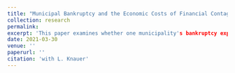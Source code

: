 ```yaml
---
title: "Municipal Bankruptcy and the Economic Costs of Financial Contagion"
collection: research
permalink: 
excerpt: 'This paper examines whether one municipality's bankruptcy exposes other local governments to economic costs of financial contagion. To disentangle the bankruptcy’s effect from the general economic trend, we identify idiosyncratic bankruptcies using a narrative approach. We show that non-bankrupt municipalities issue less debt following the bankruptcy. To identify the economic consequences of the limited credit market access, we exploit ex-ante heterogeneity in local governments' maturity of long-term debt. We find that high fractions of maturing debt lead to lower government spending, as well as to lower tradable employment. Overall, our results suggest that bankruptcy as resolution mechanism deteriorates the development of other municipalities that rely on debt financing.'
date: 2021-03-30
venue: ''
paperurl: ''
citation: 'with L. Knauer'
---
```

